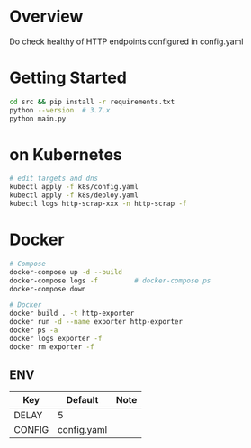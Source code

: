 # Overview
Do check healthy of HTTP endpoints configured in config.yaml

# Getting Started
```bash
cd src && pip install -r requirements.txt
python --version  # 3.7.x
python main.py
```

# on Kubernetes
```bash
# edit targets and dns
kubectl apply -f k8s/config.yaml
kubectl apply -f k8s/deploy.yaml
kubectl logs http-scrap-xxx -n http-scrap -f
```

# Docker
```bash
# Compose
docker-compose up -d --build
docker-compose logs -f         # docker-compose ps
docker-compose down

# Docker
docker build . -t http-exporter
docker run -d --name exporter http-exporter
docker ps -a
docker logs exporter -f
docker rm exporter -f
```

## ENV
Key | Default | Note
--- | --- | ---
DELAY | 5 |
CONFIG | config.yaml |